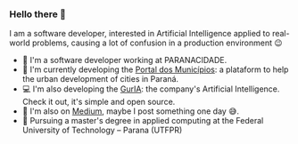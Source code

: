 ### Hello there :wave:

<!--
**Minoro/Minoro** is a ✨ _special_ ✨ repository because its `README.md` (this file) appears on your GitHub profile.

Here are some ideas to get you started:

- 🔭 I’m currently working on ...
- 🌱 I’m currently learning ...
- 👯 I’m looking to collaborate on ...
- 🤔 I’m looking for help with ...
- 💬 Ask me about ...
- 📫 How to reach me: ...
- 😄 Pronouns: ...
- ⚡ Fun fact: ...
-->

I am a software developer, interested in Artificial Intelligence applied to real-world problems, causing a lot of confusion in a production environment :wink:

- :office: I'm a software developer working at PARANACIDADE.
- :city_sunrise: I'm currently developing the [Portal dos Municípios](https://portaldosmunicipios.pr.gov.br/): a plataform to help the urban development of cities in Paraná.
- :computer: I'm also developing the [GurIA](https://sistemas.paranacidade.org.br/guria/): the company's Artificial Intelligence. Check it out, it's simple and open source.
- :floppy_disk: I'm also on [Medium](https://medium.com/@minoro), maybe I post something one day :sweat_smile:.
- :seedling: Pursuing a master's degree in applied computing at the Federal University of Technology – Parana (UTFPR)
